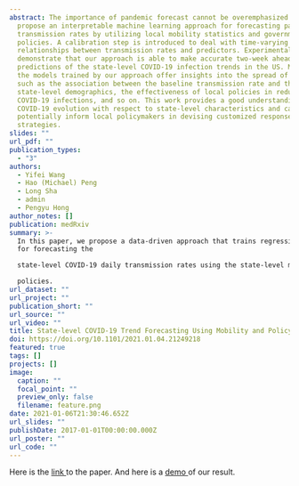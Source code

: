 ```yaml
---
abstract: The importance of pandemic forecast cannot be overemphasized. We
  propose an interpretable machine learning approach for forecasting pandemic
  transmission rates by utilizing local mobility statistics and government
  policies. A calibration step is introduced to deal with time-varying
  relationships between transmission rates and predictors. Experimental results
  demonstrate that our approach is able to make accurate two-week ahead
  predictions of the state-level COVID-19 infection trends in the US. Moreover,
  the models trained by our approach offer insights into the spread of COVID-19,
  such as the association between the baseline transmission rate and the
  state-level demographics, the effectiveness of local policies in reducing
  COVID-19 infections, and so on. This work provides a good understanding of
  COVID-19 evolution with respect to state-level characteristics and can
  potentially inform local policymakers in devising customized response
  strategies.
slides: ""
url_pdf: ""
publication_types:
  - "3"
authors:
  - Yifei Wang
  - Hao (Michael) Peng
  - Long Sha
  - admin
  - Pengyu Hong
author_notes: []
publication: medRxiv
summary: >-
  In this paper, we propose a data-driven approach that trains regression models
  for forecasting the

  state-level COVID-19 daily transmission rates using the state-level mobility data and restrictive

  policies. 
url_dataset: ""
url_project: ""
publication_short: ""
url_source: ""
url_video: ""
title: State-level COVID-19 Trend Forecasting Using Mobility and Policy Data
doi: https://doi.org/10.1101/2021.01.04.21249218
featured: true
tags: []
projects: []
image:
  caption: ""
  focal_point: ""
  preview_only: false
  filename: feature.png
date: 2021-01-06T21:30:46.652Z
url_slides: ""
publishDate: 2017-01-01T00:00:00.000Z
url_poster: ""
url_code: ""
---
```

Here is the [link ](https://www.medrxiv.org/content/10.1101/2021.01.04.21249218v1.full)to the paper. And here is a [demo ](https://franciscoliu.github.io/covid-19-prediction.github.io/)of our result.